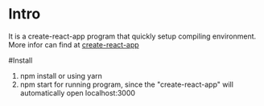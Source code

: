 # Intro
It is a create-react-app program that quickly setup compiling environment. More infor can find at [create-react-app](https://github.com/facebook/create-react-app)

#Install
1. npm install or using yarn
2. npm start for running program, since the "create-react-app" will automatically open localhost:3000
